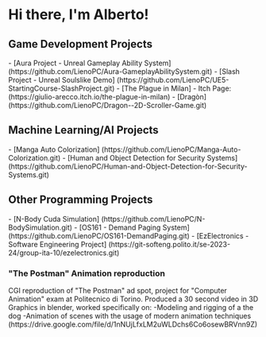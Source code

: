 <h1>Hi there, I'm Alberto!</h1> 

<h2>Game Development Projects</h2>
- [Aura Project - Unreal Gameplay Ability System] (https://github.com/LienoPC/Aura-GameplayAbilitySystem.git)
- [Slash Project - Unreal Soulslike Demo] (https://github.com/LienoPC/UE5-StartingCourse-SlashProject.git)
- [The Plague in Milan] - Itch Page: (https://giulio-arecco.itch.io/the-plague-in-milan)
- [Dragòn] (https://github.com/LienoPC/Dragon--2D-Scroller-Game.git)
<!- [Project Mecha-Ball]>

<h2>Machine Learning/AI Projects</h2>
- [Manga Auto Colorization] (https://github.com/LienoPC/Manga-Auto-Colorization.git)
- [Human and Object Detection for Security Systems] (https://github.com/LienoPC/Human-and-Object-Detection-for-Security-Systems.git)

<h2>Other Programming Projects</h2>
- [N-Body Cuda Simulation] (https://github.com/LienoPC/N-BodySimulation.git)
- [OS161 - Demand Paging System] (https://github.com/LienoPC/OS161-DemandPaging.git)
- [EzElectronics - Software Engineering Project] (https://git-softeng.polito.it/se-2023-24/group-ita-10/ezelectronics.git)

<h3>"The Postman" Animation reproduction</h3>
CGI reproduction of "The Postman" ad spot, project for "Computer Animation" exam at Politecnico di Torino. Produced a 30 second video in 3D Graphics in blender, worked specifically on:
-Modeling and rigging of a the dog
-Animation of scenes with the usage of modern animation techniques
(https://drive.google.com/file/d/1nNUjLfxLM2uWLDchs6Co6osewBRVnn9Z)
